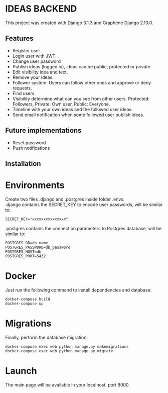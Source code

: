 # IDEAS BACKEND

This project was created with Django 3.1.3 and Graphene Django 2.13.0.

## Features

* Register user
* Login user with JWT
* Change user password
* Publish ideas (logged in), ideas can be public, protected or private.
* Edit visibility idea and text.
* Remove your ideas.
* Follower system. Users can follow other ones and approve or deny requests.
* Find users
* Visibility determine what can you see from other users. Protected: Followers, Private: Own user, Public: Everyone.
* Timeline with your own ideas and the followed user ideas.
* Send email notification when some followed user publish ideas.

## Future implementations

* Reset password
* Push notifications

## Installation

# Environments

Create two files .django and .postgres inside folder .envs.    
.django contains the SECRET_KEY to encode user passwords, will be similar to:  

`SECRET_KEY="xxxxxxxxxxxxxxx"`  

.postgres contains the connection parameters to Postgres database, will be similar to:

`POSTGRES_DB=db_name`   
`POSTGRES_PASSWORD=db_password`   
`POSTGRES_HOST=db`   
`POSTGRES_PORT=5432`   

# Docker

Just run the following command to install dependencies and database:

`docker-compose build`   
`docker-compose up` 

# Migrations

Finally, perform the database migration:  

`docker-compose exec web python manage.py makemigrations`  
`docker-compose exec web python manage.py migrate`  


# Launch


The main page will be available in your localhost, port 8000.

